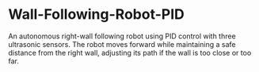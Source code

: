 # Wall-Following-Robot-PID
 An autonomous right-wall following robot using PID control with three ultrasonic sensors. The robot moves forward while maintaining a safe distance from the right wall, adjusting its path if the wall is too close or too far.
